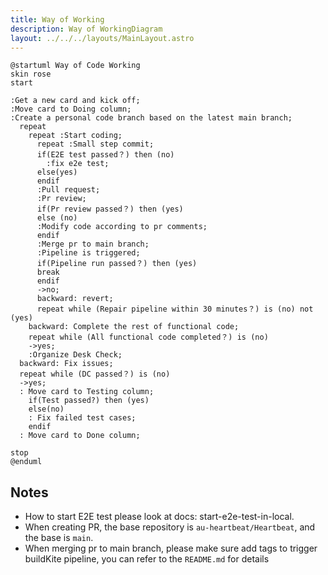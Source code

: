 ```yaml
---
title: Way of Working
description: Way of WorkingDiagram
layout: ../../../layouts/MainLayout.astro
---
```


```plantuml
@startuml Way of Code Working
skin rose
start

:Get a new card and kick off;
:Move card to Doing column;
:Create a personal code branch based on the latest main branch;
  repeat
    repeat :Start coding;
      repeat :Small step commit;
      if(E2E test passed？) then (no)
        :fix e2e test;
      else(yes)
      endif
      :Pull request;
      :Pr review;
      if(Pr review passed？) then (yes)
      else (no)
      :Modify code according to pr comments;
      endif
      :Merge pr to main branch;
      :Pipeline is triggered;
      if(Pipeline run passed？) then (yes)
      break
      endif
      ->no;
      backward: revert;
      repeat while (Repair pipeline within 30 minutes？) is (no) not (yes)
    backward: Complete the rest of functional code;
    repeat while (All functional code completed？) is (no)
    ->yes;
    :Organize Desk Check;
  backward: Fix issues;
  repeat while (DC passed？) is (no)
  ->yes;
  : Move card to Testing column;
    if(Test passed?) then (yes)
    else(no)
    : Fix failed test cases;
    endif
  : Move card to Done column;

stop
@enduml
```

## Notes

- How to start E2E test please look at docs: start-e2e-test-in-local.
- When creating PR, the base repository is `au-heartbeat/Heartbeat`, and the base is `main`.
- When merging pr to main branch, please make sure add tags to trigger buildKite pipeline, you can refer to the `README.md` for details
